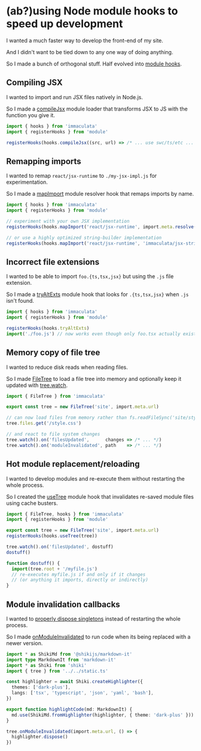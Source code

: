 # (ab?)using Node module hooks to speed up development

I wanted a much faster way to develop the front-end of my site.

And I didn't want to be tied down to any one way of doing anything.

So I made a bunch of orthogonal stuff. Half evolved into [module hooks](../api/module-hooks.md#module-hooks).

## Compiling JSX

I wanted to import and run JSX files natively in Node.js.

So I made a [compileJsx](../api/module-hooks.md#compilejsx) module loader that transforms JSX to JS with the function you give it.

```ts
import { hooks } from 'immaculata'
import { registerHooks } from 'module'

registerHooks(hooks.compileJsx((src, url) => /* ... use swc/ts/etc ... */))
```

## Remapping imports

I wanted to remap `react/jsx-runtime` to `./my-jsx-impl.js` for experimentation.

So I made a [mapImport](../api/module-hooks.md#mapimport) module resolver hook that remaps imports by name.

```ts
import { hooks } from 'immaculata'
import { registerHooks } from 'module'

// experiment with your own JSX implementation
registerHooks(hooks.mapImport('react/jsx-runtime', import.meta.resolve('my-jsx-impl.js')))

// or use a highly optimized string-builder implementation
registerHooks(hooks.mapImport('react/jsx-runtime', 'immaculata/jsx-strings.js'))
```

## Incorrect file extensions

I wanted to be able to import `foo.{ts,tsx,jsx}` but using the `.js` file extension.

So I made a [tryAltExts](../api/module-hooks.md#tryaltexts) module hook that looks for `.{ts,tsx,jsx}` when `.js` isn't found.

```ts
import { hooks } from 'immaculata'
import { registerHooks } from 'module'

registerHooks(hooks.tryAltExts)
import('./foo.js') // now works even though only foo.tsx actually exists
```

## Memory copy of file tree

I wanted to reduce disk reads when reading files.

So I made [FileTree](../api/filetree.md#filetree) to load a file tree into memory
and optionally keep it updated with [tree.watch](../api/filetree.md#watch).

```ts
import { FileTree } from 'immaculata'

export const tree = new FileTree('site', import.meta.url)

// can now load files from memory rather than fs.readFileSync('site/style.css')
tree.files.get('/style.css')

// and react to file system changes
tree.watch().on('filesUpdated',      changes => /* ... */)
tree.watch().on('moduleInvalidated', path    => /* ... */)
```

## Hot module replacement/reloading

I wanted to develop modules and re-execute them without restarting the whole process.

So I created the [useTree](../api/module-hooks.md#usetree) module hook that invalidates re-saved module files using cache busters.

```ts
import { FileTree, hooks } from 'immaculata'
import { registerHooks } from 'module'

export const tree = new FileTree('site', import.meta.url)
registerHooks(hooks.useTree(tree))

tree.watch().on('filesUpdated', dostuff)
dostuff()

function dostuff() {
  import(tree.root + '/myfile.js')
  // re-executes myfile.js if and only if it changes
  // (or anything it imports, directly or indirectly)
}
```

## Module invalidation callbacks

I wanted to [properly dispose singletons](https://shiki.matsu.io/guide/best-performance#cache-the-highlighter-instance)
instead of restarting the whole process.

So I made [onModuleInvalidated](../api/filetree.md#onmoduleinvalidated) to run code when its being replaced with a newer version.

```ts
import * as ShikiMd from '@shikijs/markdown-it'
import type MarkdownIt from 'markdown-it'
import * as Shiki from 'shiki'
import { tree } from '../../static.ts'

const highlighter = await Shiki.createHighlighter({
  themes: ['dark-plus'],
  langs: ['tsx', 'typescript', 'json', 'yaml', 'bash'],
})

export function highlightCode(md: MarkdownIt) {
  md.use(ShikiMd.fromHighlighter(highlighter, { theme: 'dark-plus' }))
}

tree.onModuleInvalidated(import.meta.url, () => {
  highlighter.dispose()
})
```
